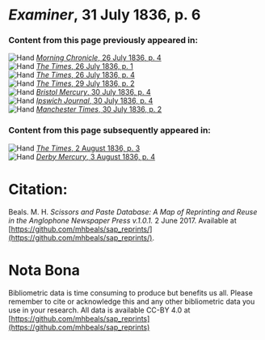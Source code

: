 # *Examiner*, 31 July 1836, p. 6  
  
### Content from this page previously appeared in:  
![Hand](http://scissorsandpaste.net/wp-content/uploads/2017/06/smallhandpointer.png) [*Morning Chronicle*, 26 July 1836, p. 4](https://mhbeals.github.io/sap_html/Morning-Chronicle/Morning-Chronicle-26-July-1836-p-4)  
![Hand](http://scissorsandpaste.net/wp-content/uploads/2017/06/smallhandpointer.png) [*The Times*, 26 July 1836, p. 1](https://mhbeals.github.io/sap_html/The-Times/The-Times-26-July-1836-p-1)  
![Hand](http://scissorsandpaste.net/wp-content/uploads/2017/06/smallhandpointer.png) [*The Times*, 26 July 1836, p. 4](https://mhbeals.github.io/sap_html/The-Times/The-Times-26-July-1836-p-4)  
![Hand](http://scissorsandpaste.net/wp-content/uploads/2017/06/smallhandpointer.png) [*The Times*, 29 July 1836, p. 2](https://mhbeals.github.io/sap_html/The-Times/The-Times-29-July-1836-p-2)  
![Hand](http://scissorsandpaste.net/wp-content/uploads/2017/06/smallhandpointer.png) [*Bristol Mercury*, 30 July 1836, p. 4](https://mhbeals.github.io/sap_html/Bristol-Mercury/Bristol-Mercury-30-July-1836-p-4)  
![Hand](http://scissorsandpaste.net/wp-content/uploads/2017/06/smallhandpointer.png) [*Ipswich Journal*, 30 July 1836, p. 4](https://mhbeals.github.io/sap_html/Ipswich-Journal/Ipswich-Journal-30-July-1836-p-4)  
![Hand](http://scissorsandpaste.net/wp-content/uploads/2017/06/smallhandpointer.png) [*Manchester Times*, 30 July 1836, p. 2](https://mhbeals.github.io/sap_html/Manchester-Times/Manchester-Times-30-July-1836-p-2)  
  
### Content from this page subsequently appeared in:  
![Hand](http://scissorsandpaste.net/wp-content/uploads/2017/06/smallhandpointer.png) [*The Times*, 2 August 1836, p. 3](https://mhbeals.github.io/sap_html/The-Times/The-Times-2-August-1836-p-3)  
![Hand](http://scissorsandpaste.net/wp-content/uploads/2017/06/smallhandpointer.png) [*Derby Mercury*, 3 August 1836, p. 4](https://mhbeals.github.io/sap_html/Derby-Mercury/Derby-Mercury-3-August-1836-p-4)  


# Citation: 

Beals. M. H. *Scissors and Paste Database: A Map of Reprinting and Reuse in the Anglophone Newspaper Press v.1.0.1.* 2 June 2017. Available at [https://github.com/mhbeals/sap_reprints/](https://github.com/mhbeals/sap_reprints/). 

# Nota Bona

Bibliometric data is time consuming to produce but benefits us all. Please remember to cite or acknowledge this and any other bibliometric data you use in your research. All data is available CC-BY 4.0 at [https://github.com/mhbeals/sap_reprints](https://github.com/mhbeals/sap_reprints)